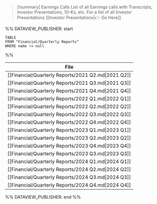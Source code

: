 
>[!summary] Earnings Calls
>List of all Earnings calls with Transcripts, Investor Presentations, 10-Ks, etc. 
>For a list of all Investor Presentations [[Investor Presentations|👉 Go Here]]

%% DATAVIEW_PUBLISHER: start
```
TABLE
FROM "Financial/Quarterly Reports"
WHERE name != null
```
%%

| File                                                |
| --------------------------------------------------- |
| [[Financial/Quarterly Reports/2021 Q2.md\|2021 Q2]] |
| [[Financial/Quarterly Reports/2021 Q3.md\|2021 Q3]] |
| [[Financial/Quarterly Reports/2021 Q4.md\|2021 Q4]] |
| [[Financial/Quarterly Reports/2022 Q1.md\|2022 Q1]] |
| [[Financial/Quarterly Reports/2022 Q2.md\|2022 Q2]] |
| [[Financial/Quarterly Reports/2022 Q3.md\|2022 Q3]] |
| [[Financial/Quarterly Reports/2022 Q4.md\|2022 Q4]] |
| [[Financial/Quarterly Reports/2023 Q1.md\|2023 Q1]] |
| [[Financial/Quarterly Reports/2023 Q2.md\|2023 Q2]] |
| [[Financial/Quarterly Reports/2023 Q4.md\|2023 Q4]] |
| [[Financial/Quarterly Reports/2023 Q3.md\|2023 Q3]] |
| [[Financial/Quarterly Reports/2024 Q1.md\|2024 Q1]] |
| [[Financial/Quarterly Reports/2024 Q2.md\|2024 Q2]] |
| [[Financial/Quarterly Reports/2024 Q3.md\|2024 Q3]] |
| [[Financial/Quarterly Reports/2024 Q4.md\|2024 Q4]] |

%% DATAVIEW_PUBLISHER: end %%

